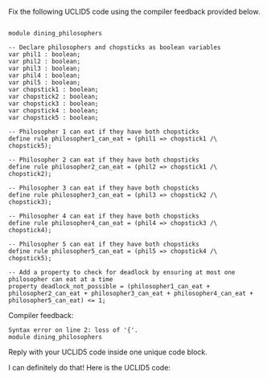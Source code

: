 
Fix the following UCLID5 code using the compiler feedback provided below.

```

module dining_philosophers

-- Declare philosophers and chopsticks as boolean variables
var phil1 : boolean;
var phil2 : boolean;
var phil3 : boolean;
var phil4 : boolean;
var phil5 : boolean;
var chopstick1 : boolean;
var chopstick2 : boolean;
var chopstick3 : boolean;
var chopstick4 : boolean;
var chopstick5 : boolean;

-- Philosopher 1 can eat if they have both chopsticks
define rule philosopher1_can_eat = (phil1 => chopstick1 /\ chopstick5);

-- Philosopher 2 can eat if they have both chopsticks
define rule philosopher2_can_eat = (phil2 => chopstick1 /\ chopstick2);

-- Philosopher 3 can eat if they have both chopsticks
define rule philosopher3_can_eat = (phil3 => chopstick2 /\ chopstick3);

-- Philosopher 4 can eat if they have both chopsticks
define rule philosopher4_can_eat = (phil4 => chopstick3 /\ chopstick4);

-- Philosopher 5 can eat if they have both chopsticks
define rule philosopher5_can_eat = (phil5 => chopstick4 /\ chopstick5);

-- Add a property to check for deadlock by ensuring at most one philosopher can eat at a time
property deadlock_not_possible = (philosopher1_can_eat + philosopher2_can_eat + philosopher3_can_eat + philosopher4_can_eat + philosopher5_can_eat) <= 1;
```

Compiler feedback:

```
Syntax error on line 2: loss of '{'.
module dining_philosophers

```
Reply with your UCLID5 code inside one unique code block.

I can definitely do that! Here is the UCLID5 code:
```
